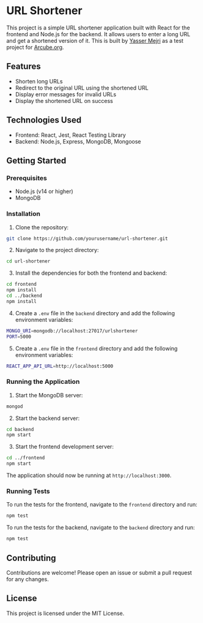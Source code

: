 # URL Shortener

This project is a simple URL shortener application built with React for the frontend and Node.js for the backend. It allows users to enter a long URL and get a shortened version of it.
This is built by [Yasser Mejri](https://www.linkedin.com/in/yasser-mj/) as a test project for [Arcube.org](https://www.arcube.org/).

## Features

- Shorten long URLs
- Redirect to the original URL using the shortened URL
- Display error messages for invalid URLs
- Display the shortened URL on success

## Technologies Used

- Frontend: React, Jest, React Testing Library
- Backend: Node.js, Express, MongoDB, Mongoose

## Getting Started

### Prerequisites

- Node.js (v14 or higher)
- MongoDB

### Installation

1. Clone the repository:

```sh
git clone https://github.com/yourusername/url-shortener.git
```

2. Navigate to the project directory:

```sh
cd url-shortener
```

3. Install the dependencies for both the frontend and backend:

```sh
cd frontend
npm install
cd ../backend
npm install
```

4. Create a `.env` file in the `backend` directory and add the following environment variables:

```sh
MONGO_URI=mongodb://localhost:27017/urlshortener
PORT=5000
```

5. Create a `.env` file in the `frontend` directory and add the following environment variables:

```sh
REACT_APP_API_URL=http://localhost:5000
```

### Running the Application

1. Start the MongoDB server:

```sh
mongod
```

2. Start the backend server:

```sh
cd backend
npm start
```

3. Start the frontend development server:

```sh
cd ../frontend
npm start
```

The application should now be running at `http://localhost:3000`.

### Running Tests

To run the tests for the frontend, navigate to the `frontend` directory and run:

```sh
npm test
```

To run the tests for the backend, navigate to the `backend` directory and run:

```sh
npm test
```

## Contributing

Contributions are welcome! Please open an issue or submit a pull request for any changes.

## License

This project is licensed under the MIT License.
